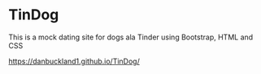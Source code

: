 # TinDog
This is a mock dating site for dogs ala Tinder using Bootstrap, HTML and CSS

https://danbuckland1.github.io/TinDog/
